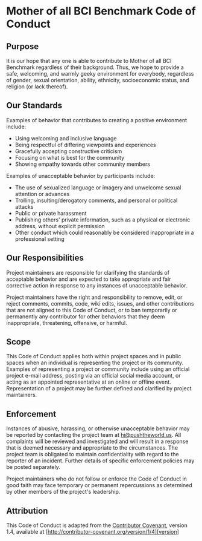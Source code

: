 # Mother of all BCI Benchmark Code of Conduct

## Purpose

It is our hope that any one is able to contribute to Mother of all BCI Benchmark
regardless of their background. Thus, we hope to provide a safe, welcoming, and warmly
geeky environment for everybody, regardless of gender, sexual orientation, ability,
ethnicity, socioeconomic status, and religion (or lack thereof).

## Our Standards

Examples of behavior that contributes to creating a positive environment include:

- Using welcoming and inclusive language
- Being respectful of differing viewpoints and experiences
- Gracefully accepting constructive criticism
- Focusing on what is best for the community
- Showing empathy towards other community members

Examples of unacceptable behavior by participants include:

- The use of sexualized language or imagery and unwelcome sexual attention or advances
- Trolling, insulting/derogatory comments, and personal or political attacks
- Public or private harassment
- Publishing others' private information, such as a physical or electronic address,
  without explicit permission
- Other conduct which could reasonably be considered inappropriate in a professional
  setting

## Our Responsibilities

Project maintainers are responsible for clarifying the standards of acceptable behavior
and are expected to take appropriate and fair corrective action in response to any
instances of unacceptable behavior.

Project maintainers have the right and responsibility to remove, edit, or reject comments,
commits, code, wiki edits, issues, and other contributions that are not aligned to this
Code of Conduct, or to ban temporarily or permanently any contributor for other behaviors
that they deem inappropriate, threatening, offensive, or harmful.

## Scope

This Code of Conduct applies both within project spaces and in public spaces when an
individual is representing the project or its community. Examples of representing a
project or community include using an official project e-mail address, posting via an
official social media account, or acting as an appointed representative at an online or
offline event. Representation of a project may be further defined and clarified by project
maintainers.

## Enforcement

Instances of abusive, harassing, or otherwise unacceptable behavior may be reported by
contacting the project team at [hi@pushtheworld.us](mailto:hi@pushtheworld.us). All
complaints will be reviewed and investigated and will result in a response that is deemed
necessary and appropriate to the circumstances. The project team is obligated to maintain
confidentiality with regard to the reporter of an incident. Further details of specific
enforcement policies may be posted separately.

Project maintainers who do not follow or enforce the Code of Conduct in good faith may
face temporary or permanent repercussions as determined by other members of the project's
leadership.

## Attribution

This Code of Conduct is adapted from the [Contributor Covenant][homepage], version 1.4,
available at [http://contributor-covenant.org/version/1/4][version]

[homepage]: http://contributor-covenant.org
[version]: http://contributor-covenant.org/version/1/4/

